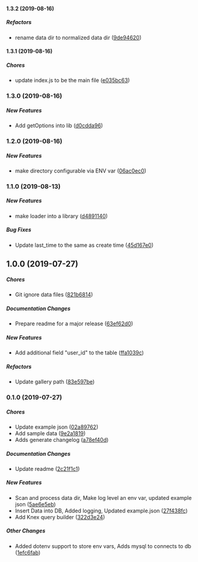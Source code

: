 #### 1.3.2 (2019-08-16)

##### Refactors

*  rename data dir to normalized data dir ([9de94620](https://github.com/wchen02/loader/commit/9de946203129dca9e0a3e1ece577189a92daf2a8))

#### 1.3.1 (2019-08-16)

##### Chores

*  update index.js to be the main file ([e035bc63](https://github.com/wchen02/loader/commit/e035bc630daa2ebb2d77ec57852868e121eae080))

### 1.3.0 (2019-08-16)

##### New Features

*  Add getOptions into lib ([d0cdda96](https://github.com/wchen02/loader/commit/d0cdda962868fd9f08a57a8db1565124ba8a0e86))

### 1.2.0 (2019-08-16)

##### New Features

*  make directory configurable via ENV var ([06ac0ec0](https://github.com/wchen02/loader/commit/06ac0ec0b7aee40c1d02308d8d95ff5e0d6ba024))

### 1.1.0 (2019-08-13)

##### New Features

*  make loader into a library ([d4891140](https://github.com/wchen02/loader/commit/d4891140696842a9690862d9a8898fd64e4f1b59))

##### Bug Fixes

*  Update last_time to the same as create time ([45d167e0](https://github.com/wchen02/loader/commit/45d167e091135e91d45824592de62a61837ca802))

## 1.0.0 (2019-07-27)

##### Chores

*  Git ignore data files ([821b6814](https://github.com/wchen02/loader/commit/821b6814ab3f682a490c0c644cda890a79791e51))

##### Documentation Changes

*  Prepare readme for a major release ([63ef62d0](https://github.com/wchen02/loader/commit/63ef62d0349a70ee94b0c4ef4a14d4d01a258120))

##### New Features

*  Add additional field "user_id" to the table ([ffa1039c](https://github.com/wchen02/loader/commit/ffa1039c681aa9fa37477ad6b15fbdc6b3bae4ad))

##### Refactors

*  Update gallery path ([83e597be](https://github.com/wchen02/loader/commit/83e597befff5da045132d9ee721623bc2fff3141))

### 0.1.0 (2019-07-27)

##### Chores

*  Update example json ([02a89762](https://github.com/wchen02/loader/commit/02a89762398d979d854854bed980d476101d10b0))
*  Add sample data ([9e2a1819](https://github.com/wchen02/loader/commit/9e2a1819b4e85cfcfd1960c8255a81403ed2d69d))
*  Adds generate changelog ([a78ef40d](https://github.com/wchen02/loader/commit/a78ef40d52a5e08a46a55db273df5df02456688a))

##### Documentation Changes

*  Update readme ([2c21f1c1](https://github.com/wchen02/loader/commit/2c21f1c1324bbce06b2013c9ea5e09fcfaab516e))

##### New Features

*  Scan and process data dir, Make log level an env var, updated example json ([5ae6e5eb](https://github.com/wchen02/loader/commit/5ae6e5eb877376154cda0b7666a4032aa1223af6))
*  Insert Data into DB, Added logging, Updated example.json ([27f438fc](https://github.com/wchen02/loader/commit/27f438fc4625ec89bc0a12c366c333911d93dd8f))
*  Add Knex query builder ([322d3e24](https://github.com/wchen02/loader/commit/322d3e24c86ce210cd93fb4f57721e6fd662d0c2))

##### Other Changes

*  Added dotenv support to store env vars, Adds mysql to connects to db ([1efc6fab](https://github.com/wchen02/loader/commit/1efc6fab93aed82f8f4319a9285478894d8f0557))

